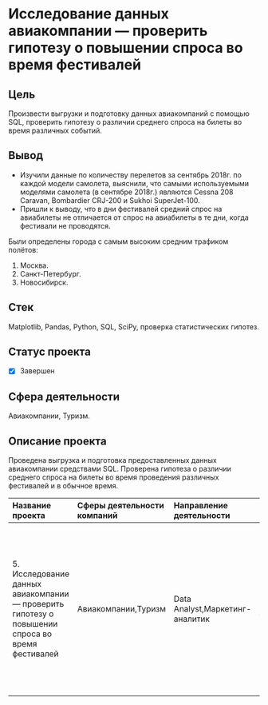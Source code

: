 # Исследование данных авиакомпании — проверить гипотезу о повышении спроса во время фестивалей

## Цель
Произвести выгрузки и подготовку данных авиакомпаний с помощью SQL, проверить гипотезу о различии среднего спроса на билеты во время различных событий.
## Вывод
- Изучили данные по количеству перелетов за сентябрь 2018г. по каждой модели самолета, выяснили, что самыми используемыми моделями самолета (в сентябре 2018г.) являются Cessna 208 Caravan, Bombardier CRJ-200 и Sukhoi SuperJet-100.
- Пришли к выводу, что в дни фестивалей средний спрос на авиабилеты не отличается от спрос на авиабилеты в те дни, когда фестивали не проводятся.    

Были определены города с самым высоким средним трафиком полётов:
1. Москва.
2. Санкт-Петербург.
3. Новосибирск.
## Стек
Matplotlib, Pandas, Python, SQL, SciPy, проверка статистических гипотез.
## Статус проекта
- [x] Завершен
## Сфера деятельности
Авиакомпании, Туризм.
## Описание проекта
Проведена выгрузка и подготовка предоставленных данных авиакомпании средствами SQL. Проверена гипотеза о различии среднего спроса на билеты во время проведения различных фестивалей и в обычное время.


| Название проекта | Сферы деятельности компаний | Направление деятельности | Навыки и инструменты | Задачи проекта | Описание проекта | Ключевые слова проекта | Ключевые слова|
| :-------------------- | :--------------------- |:-------------------------|:---------------------|:---------------|:-----------------|:-----------------------|:--------------|
| 5. Исследование данных авиакомпании — проверить гипотезу о повышении спроса во время фестивалей | Авиакомпании,Туризм | Data Analyst,Маркетинг-аналитик | Matplotlib,Pandas,Python,SQL,SciPy,проверка статистических гипотез | Произвести выгрузки и подготовку данных авиакомпаний с помощью SQL, проверить гипотезу о различии среднего спроса на билеты во время различных событий | Проведена выгрузка и подготовка предоставленных данных авиакомпании средствами SQL. Проверена гипотеза о различии среднего спроса на билеты во время проведения различных фестивалей и в обычное время . | обработка данных, статистический тест, критерий Стьюдента, barplot, парсинг данных | аналитик sql, sql analyst, аналитик, analyst, reporting analyst |
